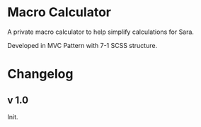 # Macro Calculator

A private macro calculator to help simplify calculations for Sara.

Developed in MVC Pattern with 7-1 SCSS structure.

# Changelog

## v 1.0

Init.

